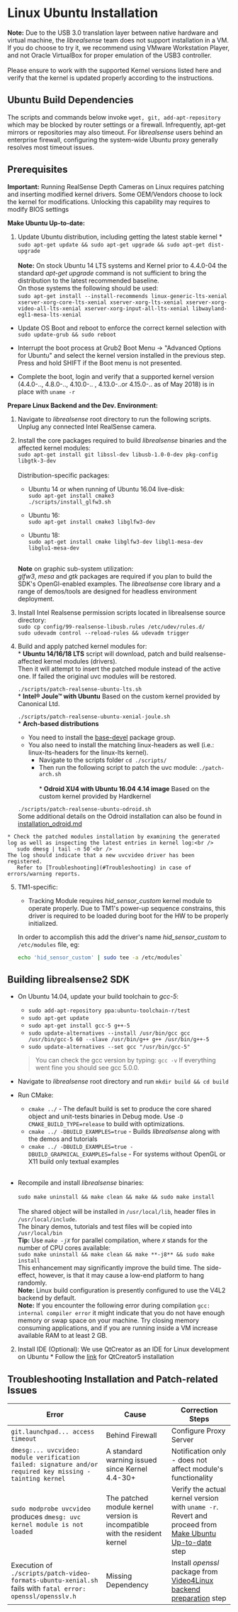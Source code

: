 # Linux Ubuntu Installation

**Note:** Due to the USB 3.0 translation layer between native hardware and virtual machine, the *librealsense* team does not support installation in a VM. If you do choose to try it, we recommend using VMware Workstation Player, and not Oracle VirtualBox for proper emulation of the USB3 controller.
<br><br> Please ensure to work with the supported Kernel versions listed here and verify that the kernel is updated properly according to the instructions.

## Ubuntu Build Dependencies
The scripts and commands below invoke `wget, git, add-apt-repository` which may be blocked by router settings or a firewall. Infrequently, apt-get mirrors or repositories may also timeout. For *librealsense* users behind an enterprise firewall, configuring the system-wide Ubuntu proxy generally resolves most timeout issues.

## Prerequisites
**Important:** Running RealSense Depth Cameras on Linux requires patching and inserting modified kernel drivers. Some OEM/Vendors choose to lock the kernel for modifications. Unlocking this capability may requires to modify BIOS settings

  **Make Ubuntu Up-to-date:**  
  1. Update Ubuntu distribution, including getting the latest stable kernel
    * `sudo apt-get update && sudo apt-get upgrade && sudo apt-get dist-upgrade`  <br />  
  **Note:** On stock Ubuntu 14 LTS systems and Kernel prior to 4.4.0-04 the standard *apt-get upgrade* command is not sufficient to bring the distribution to the latest recommended baseline.  
  On those systems the following should be used:   
  `sudo apt-get install --install-recommends linux-generic-lts-xenial xserver-xorg-core-lts-xenial xserver-xorg-lts-xenial xserver-xorg-video-all-lts-xenial xserver-xorg-input-all-lts-xenial libwayland-egl1-mesa-lts-xenial `<br />    


  * Update OS Boot and reboot to enforce the correct kernel selection with <br />`sudo update-grub && sudo reboot`<br />

  * Interrupt the boot process at Grub2 Boot Menu -> "Advanced Options for Ubuntu" and select the kernel version installed in the previous step. Press and hold SHIFT if the Boot menu is not presented.
  * Complete the boot, login and verify that a supported kernel version (4.4.0-.., 4.8.0-.., 4.10.0-.. , 4.13.0-..or 4.15.0-.. as of May 2018) is in place with `uname -r`  


**Prepare Linux Backend and the Dev. Environment:**  
  1. Navigate to *librealsense* root directory to run the following scripts.<br />
     Unplug any connected Intel RealSense camera.<br />  

  2. Install the core packages required to build *librealsense* binaries and the affected kernel modules:  
    `sudo apt-get install git libssl-dev libusb-1.0-0-dev pkg-config libgtk-3-dev`  <br /><br />
    Distribution-specific packages:  <br />
     * Ubuntu 14 or when running of Ubuntu 16.04 live-disk:<br />
      `sudo apt-get install cmake3`<br />
      `./scripts/install_glfw3.sh`  <br />

     * Ubuntu 16:<br />
      `sudo apt-get install cmake3 libglfw3-dev`<br />

     * Ubuntu 18:<br />
      `sudo apt-get install cmake libglfw3-dev libgl1-mesa-dev libglu1-mesa-dev`  <br /><br />

     **Note** on graphic sub-system utilization:<br />
     *glfw3*, *mesa* and *gtk* packages are required if you plan to build the SDK's OpenGl-enabled examples. The *librealsense* core library and a range of demos/tools are designed for headless environment deployment.

  3. Install Intel Realsense permission scripts located in librealsense source directory:<br />
    `sudo cp config/99-realsense-libusb.rules /etc/udev/rules.d/`  <br />
    `sudo udevadm control --reload-rules && udevadm trigger`
    <br />

  4. Build and apply patched kernel modules for: <br />
    * **Ubuntu 14/16/18 LTS**
      script will download, patch and build realsense-affected kernel modules (drivers).<br />
      Then it will attempt to insert the patched module instead of the active one. If failed
      the original uvc modules will be restored.  

      `./scripts/patch-realsense-ubuntu-lts.sh`<br />
    * **Intel® Joule™ with Ubuntu**
      Based on the custom kernel provided by Canonical Ltd.  

      `./scripts/patch-realsense-ubuntu-xenial-joule.sh`<br />
    * **Arch-based distributions**
      * You need to install the [base-devel](https://www.archlinux.org/groups/x86_64/base-devel/) package group.
      * You also need to install the matching linux-headers as well (i.e.: linux-lts-headers for the linux-lts kernel).<br />
        * Navigate to the scripts folder  `cd ./scripts/`<br />
        * Then run the following script to patch the uvc module: `./patch-arch.sh`<br /><br />
    * **Odroid XU4 with Ubuntu 16.04 4.14 image**
      Based on the custom kernel provided by Hardkernel

      `./scripts/patch-realsense-ubuntu-odroid.sh`<br />
      Some additional details on the Odroid installation can also be found in [installation_odroid.md](installation_odroid.md)
      
    * Check the patched modules installation by examining the generated log as well as inspecting the latest entries in kernel log:<br />
      `sudo dmesg | tail -n 50`<br />
    The log should indicate that a new uvcvideo driver has been registered.  
       Refer to [Troubleshooting](#Troubleshooting) in case of errors/warning reports.

  5. TM1-specific:
     * Tracking Module requires *hid_sensor_custom* kernel module to operate properly.
      Due to TM1's power-up sequence constrains, this driver is required to be loaded during boot for the HW to be properly initialized.

      In order to accomplish this add the driver's name *hid_sensor_custom* to `/etc/modules` file, eg:
      ```sh
      echo 'hid_sensor_custom' | sudo tee -a /etc/modules`
      ```

## Building librealsense2 SDK
  * On Ubuntu 14.04, update your build toolchain to *gcc-5*:
    * `sudo add-apt-repository ppa:ubuntu-toolchain-r/test`
    * `sudo apt-get update`
    * `sudo apt-get install gcc-5 g++-5`
    * `sudo update-alternatives --install /usr/bin/gcc gcc /usr/bin/gcc-5 60 --slave /usr/bin/g++ g++ /usr/bin/g++-5`
    * `sudo update-alternatives --set gcc "/usr/bin/gcc-5"`

    > You can check the gcc version by typing: `gcc -v`
    > If everything went fine you should see gcc 5.0.0.


  * Navigate to *librealsense* root directory and run `mkdir build && cd build`<br />
  * Run CMake:
    * `cmake ../` - The default build is set to produce the core shared object and unit-tests binaries in Debug mode. Use `-D CMAKE_BUILD_TYPE=release` to build with optimizations.<br />
    * `cmake ../ -DBUILD_EXAMPLES=true` - Builds *librealsense* along with the demos and tutorials<br />
    * `cmake ../ -DBUILD_EXAMPLES=true -DBUILD_GRAPHICAL_EXAMPLES=false` - For systems without OpenGL or X11 build only textual examples<br /><br />

  * Recompile and install *librealsense* binaries:<br />  
  `sudo make uninstall && make clean && make && sudo make install`<br />  
  The shared object will be installed in `/usr/local/lib`, header files in `/usr/local/include`.<br />
  The binary demos, tutorials and test files will be copied into `/usr/local/bin`<br />
  **Tip:** Use *`make -jX`* for parallel compilation, where *`X`* stands for the number of CPU cores available:<br />
  `sudo make uninstall && make clean && make **-j8** && sudo make install`<br />
  This enhancement may significantly improve the build time. The side-effect, however, is that it may cause a low-end platform to hang randomly.<br />
  **Note:** Linux build configuration is presently configured to use the V4L2 backend by default.<br />
  **Note:** If you encounter the following error during compilation `gcc: internal compiler error` it might indicate that you do not have enough memory or swap space on your machine. Try closing memory consuming applications, and if you are running inside a VM increase available RAM to at least 2 GB.

  2. Install IDE (Optional):
    We use QtCreator as an IDE for Linux development on Ubuntu
    * Follow the  [link](https://wiki.qt.io/Install_Qt_5_on_Ubuntu) for QtCreator5 installation


## <a name="Troubleshooting"></a>Troubleshooting Installation and Patch-related Issues

Error    |      Cause   | Correction Steps |
-------- | ------------ | ---------------- |
`git.launchpad... access timeout` | Behind Firewall | Configure Proxy Server |
`dmesg:... uvcvideo: module verification failed: signature and/or required key missing - tainting kernel` | A standard warning issued since Kernel 4.4-30+ | Notification only - does not affect module's functionality |
`sudo modprobe uvcvideo` produces `dmesg: uvc kernel module is not loaded` | The patched module kernel version is incompatible with the resident kernel | Verify the actual kernel version with `uname -r`.<br />Revert and proceed from [Make Ubuntu Up-to-date](#make-ubuntu-up-to-date) step |
Execution of `./scripts/patch-video-formats-ubuntu-xenial.sh`  fails with `fatal error: openssl/opensslv.h` | Missing Dependency | Install *openssl* package from [Video4Linux backend preparation](#video4linux-backend-preparation) step |
